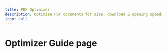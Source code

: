 ```yaml
---
title: PDF Optimizer
description: Optimize PDF documents for size, download & opening speeds, efficient printing and other options
icon: null
---
```


# Optimizer Guide page
